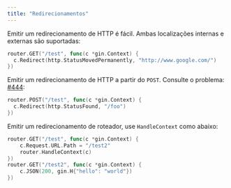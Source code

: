 ```yaml
---
title: "Redirecionamentos"
---
```


Emitir um redirecionamento de HTTP é fácil. Ambas localizações internas e externas são suportadas:

```go
router.GET("/test", func(c *gin.Context) {
  c.Redirect(http.StatusMovedPermanently, "http://www.google.com/")
})
```

Emitir um redirecionamento de HTTP a partir do `POST`. Consulte o problema: [#444](https://github.com/gin-gonic/gin/issues/444):

```go
router.POST("/test", func(c *gin.Context) {
  c.Redirect(http.StatusFound, "/foo")
})
```

Emitir um redirecionamento de roteador, use `HandleContext` como abaixo:

``` go
router.GET("/test", func(c *gin.Context) {
    c.Request.URL.Path = "/test2"
    router.HandleContext(c)
})
router.GET("/test2", func(c *gin.Context) {
    c.JSON(200, gin.H{"hello": "world"})
})
```
